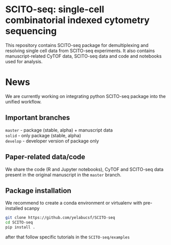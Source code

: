 # SCITO-seq: single-cell combinatorial indexed cytometry sequencing

This repository contains SCITO-seq package for demultiplexing and resolving single cell data from SCITO-seq experiments.
It also contains manuscript-related CyTOF data, SCITO-seq data and code and notebooks used for analysis. 

# News
We are currently working on integrating python SCITO-seq package into the unified workflow.

## Important branches  
`master` - package (stable, alpha) + manuscript data  
`solid` - only package (stable, alpha)  
`develop` - developer version of package only   

## Paper-related data/code  
We share the code (R and Jupyter notebooks), CyTOF and SCITO-seq data present in the original manuscript in the `master` 
branch.

## Package installation  
We recommend to create a conda environment or virtualenv with pre-installed scanpy
```bash
git clone https://github.com/yelabucsf/SCITO-seq
cd SCITO-seq
pip install .
```

after that follow specific tutorials in the `SCITO-seq/examples`
